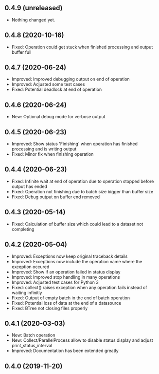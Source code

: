 0.4.9 (unreleased)
------------------

- Nothing changed yet.


0.4.8 (2020-10-16)
------------------

- Fixed: Operation could get stuck when finished processing and output buffer full


0.4.7 (2020-06-24)
------------------

- Improved: Improved debugging output on end of operation
- Improved: Adjusted some test cases
- Fixed: Potential deadlock at end of operation


0.4.6 (2020-06-24)
------------------

- New: Optional debug mode for verbose output


0.4.5 (2020-06-23)
------------------

- Improved: Show status 'Finishing' when operation has finished processing and is writing output
- Fixed: Minor fix when finishing operation


0.4.4 (2020-06-23)
------------------

- Fixed: Infinite wait at end of operation due to operation stopped before output has ended 
- Fixed: Operation not finishing due to batch size bigger than buffer size
- Fixed: Debug output on buffer end removed


0.4.3 (2020-05-14)
------------------

- Fixed: Calculation of buffer size which could lead to a dataset not completing


0.4.2 (2020-05-04)
------------------

- Improved: Exceptions now keep original traceback details
- Improved: Exceptions now include the operation name where the exception occured
- Improved: Show if an operation failed in status display
- Improved: Improved stop handling in many operations
- Improved: Adjusted test cases for Python 3
- Fixed: collect() raises exception when any operation fails instead of waiting infinitly
- Fixed: Output of empty batch in the end of batch operation
- Fixed: Potential loss of data at the end of a datasource
- Fixed: BTree not closing files properly

0.4.1 (2020-03-03)
------------------

- New: Batch operation
- New: Collect/ParallelProcess allow to disable status display and adjust print_status_interval
- Improved: Documentation has been extended greatly


0.4.0 (2019-11-20)
------------------